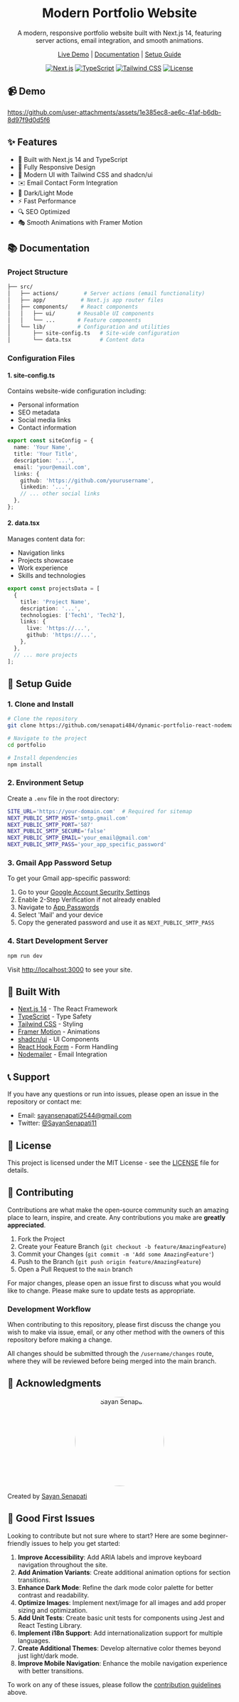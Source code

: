<div align="center">
  
# Modern Portfolio Website
  A modern, responsive portfolio website built with Next.js 14, featuring server actions, email integration, and smooth animations.

[Live Demo](https://sayan1.vercel.app) | [Documentation](#documentation) | [Setup Guide](#setup-guide)

[![Next.js](https://img.shields.io/badge/Next.js-14-black?style=for-the-badge&logo=next.js)](https://nextjs.org/)
[![TypeScript](https://img.shields.io/badge/TypeScript-5-blue?style=for-the-badge&logo=typescript)](https://www.typescriptlang.org/)
[![Tailwind CSS](https://img.shields.io/badge/Tailwind-3-38B2AC?style=for-the-badge&logo=tailwind-css)](https://tailwindcss.com/)
[![License](https://img.shields.io/badge/License-MIT-green.svg?style=for-the-badge)](LICENSE)

</div>

## 📹 Demo

https://github.com/user-attachments/assets/1e385ec8-ae6c-41af-b6db-8d97f9d0d5f6

## ✨ Features

- 🚀 Built with Next.js 14 and TypeScript
- 📱 Fully Responsive Design
- 🎨 Modern UI with Tailwind CSS and shadcn/ui
- ✉️ Email Contact Form Integration
- 🌙 Dark/Light Mode
- ⚡ Fast Performance
- 🔍 SEO Optimized
- 🎭 Smooth Animations with Framer Motion

## 📚 Documentation

### Project Structure

```bash
├── src/
│   ├── actions/        # Server actions (email functionality)
│   ├── app/           # Next.js app router files
│   ├── components/    # React components
│   │   ├── ui/       # Reusable UI components
│   │   └── ...       # Feature components
│   └── lib/          # Configuration and utilities
│       ├── site-config.ts   # Site-wide configuration
│       └── data.tsx         # Content data
```

### Configuration Files

#### 1. site-config.ts

Contains website-wide configuration including:

- Personal information
- SEO metadata
- Social media links
- Contact information

```typescript
export const siteConfig = {
  name: 'Your Name',
  title: 'Your Title',
  description: '...',
  email: 'your@email.com',
  links: {
    github: 'https://github.com/yourusername',
    linkedin: '...',
    // ... other social links
  },
};
```

#### 2. data.tsx

Manages content data for:

- Navigation links
- Projects showcase
- Work experience
- Skills and technologies

```typescript
export const projectsData = [
  {
    title: 'Project Name',
    description: '...',
    technologies: ['Tech1', 'Tech2'],
    links: {
      live: 'https://...',
      github: 'https://...',
    },
  },
  // ... more projects
];
```

## 🚀 Setup Guide

### 1. Clone and Install

```bash
# Clone the repository
git clone https://github.com/senapati484/dynamic-portfolio-react-nodemailer.git

# Navigate to the project
cd portfolio

# Install dependencies
npm install
```

### 2. Environment Setup

Create a `.env` file in the root directory:

```bash
SITE_URL='https://your-domain.com'  # Required for sitemap
NEXT_PUBLIC_SMTP_HOST='smtp.gmail.com'
NEXT_PUBLIC_SMTP_PORT='587'
NEXT_PUBLIC_SMTP_SECURE='false'
NEXT_PUBLIC_SMTP_EMAIL='your_email@gmail.com'
NEXT_PUBLIC_SMTP_PASS='your_app_specific_password'
```

### 3. Gmail App Password Setup

To get your Gmail app-specific password:

1. Go to your [Google Account Security Settings](https://myaccount.google.com/security)
2. Enable 2-Step Verification if not already enabled
3. Navigate to [App Passwords](https://myaccount.google.com/apppasswords)
4. Select 'Mail' and your device
5. Copy the generated password and use it as `NEXT_PUBLIC_SMTP_PASS`

### 4. Start Development Server

```bash
npm run dev
```

Visit [http://localhost:3000](http://localhost:3000) to see your site.

## 🔧 Built With

- [Next.js 14](https://nextjs.org/) - The React Framework
- [TypeScript](https://www.typescriptlang.org/) - Type Safety
- [Tailwind CSS](https://tailwindcss.com/) - Styling
- [Framer Motion](https://www.framer.com/motion/) - Animations
- [shadcn/ui](https://ui.shadcn.com/) - UI Components
- [React Hook Form](https://react-hook-form.com/) - Form Handling
- [Nodemailer](https://nodemailer.com/) - Email Integration

## 📞 Support

If you have any questions or run into issues, please open an issue in the repository or contact me:

- Email: [sayansenapati2544@gmail.com](mailto:sayansenapati2544@gmail.com)
- Twitter: [@SayanSenapati11](https://twitter.com/SayanSenapati11)

## 📄 License

This project is licensed under the MIT License - see the [LICENSE](LICENSE) file for details.

## 🤝 Contributing

Contributions are what make the open-source community such an amazing place to learn, inspire, and create. Any contributions you make are **greatly appreciated**.

1. Fork the Project
2. Create your Feature Branch (`git checkout -b feature/AmazingFeature`)
3. Commit your Changes (`git commit -m 'Add some AmazingFeature'`)
4. Push to the Branch (`git push origin feature/AmazingFeature`)
5. Open a Pull Request to the `main` branch

For major changes, please open an issue first to discuss what you would like to change. Please make sure to update tests as appropriate.

### Development Workflow

When contributing to this repository, please first discuss the change you wish to make via issue, email, or any other method with the owners of this repository before making a change.

All changes should be submitted through the `/username/changes` route, where they will be reviewed before being merged into the main branch.

## 🙏 Acknowledgments

<div align="center">
<img src="public/images/profile/profile.jpg" alt="Sayan Senapati" width="200" style="border-radius: 50%;" />
</div>

Created by [Sayan Senapati](https://sayan4.vercel.app)

## 🔰 Good First Issues

Looking to contribute but not sure where to start? Here are some beginner-friendly issues to help you get started:

1. **Improve Accessibility**: Add ARIA labels and improve keyboard navigation throughout the site.
2. **Add Animation Variants**: Create additional animation options for section transitions.
3. **Enhance Dark Mode**: Refine the dark mode color palette for better contrast and readability.
4. **Optimize Images**: Implement next/image for all images and add proper sizing and optimization.
5. **Add Unit Tests**: Create basic unit tests for components using Jest and React Testing Library.
6. **Implement i18n Support**: Add internationalization support for multiple languages.
7. **Create Additional Themes**: Develop alternative color themes beyond just light/dark mode.
8. **Improve Mobile Navigation**: Enhance the mobile navigation experience with better transitions.

To work on any of these issues, please follow the [contribution guidelines](#-contributing) above.
